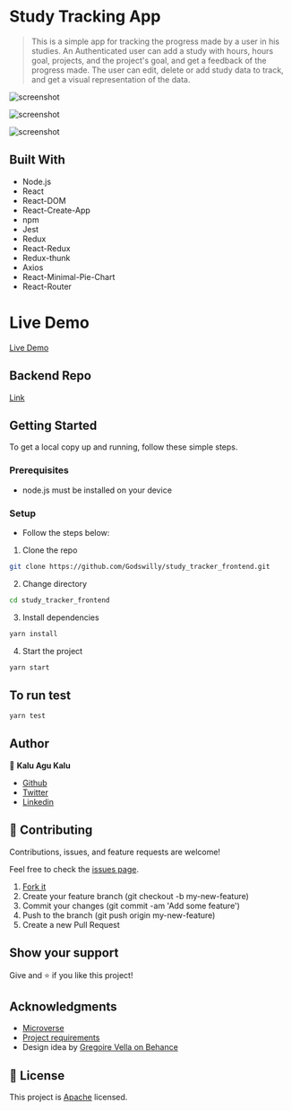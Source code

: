 # Study Tracking App

> This is a simple app for tracking the progress made by a user in his studies. An Authenticated user can add a study with hours, hours goal, projects, and the project's goal, and get a feedback of the progress made. The user can edit, delete or add study data to track, and get a visual representation of the data.

![screenshot]()

![screenshot]()

![screenshot]()

## Built With

- Node.js
- React
- React-DOM
- React-Create-App
- npm
- Jest
- Redux
- React-Redux
- Redux-thunk
- Axios
- React-Minimal-Pie-Chart
- React-Router

# Live Demo
[Live Demo]()

## Backend Repo
[Link](https://github.com/Godswilly/study_tracker.git)

## Getting Started

To get a local copy up and running, follow these simple steps.

### Prerequisites

- node.js must be installed on your device

### Setup

- Follow the steps below:

1. Clone the repo

```sh
git clone https://github.com/Godswilly/study_tracker_frontend.git
```
2. Change directory 
```sh
cd study_tracker_frontend
```

3. Install dependencies

```sh
yarn install
```

4. Start the project

```sh
yarn start
```

## To run test
```sh
yarn test
```

## Author

👤 **Kalu Agu Kalu**

- [Github](https://github.com/Godswilly)
- [Twitter](https://twitter.com/KaluAguKalu17)
- [Linkedin](https://www.linkedin.com/in/kaluagukalu/)

## 🤝 Contributing

Contributions, issues, and feature requests are welcome!

Feel free to check the [issues page](https://github.com/Godswilly/study_tracker_frontend/issues).

1. [Fork it](https://github.com/Godswilly/study_tracker_frontend/fork)
2. Create your feature branch (git checkout -b my-new-feature)
3. Commit your changes (git commit -am 'Add some feature')
4. Push to the branch (git push origin my-new-feature)
5. Create a new Pull Request

## Show your support

Give and ⭐️ if you like this project!


## Acknowledgments

- [Microverse](https://www.microverse.org/)
- [Project requirements](https://www.notion.so/Final-Capstone-Project-Tracking-App-22e454da738c46efaf17721826841772)
- Design idea by <a href="https://www.behance.net/gallery/13271423/Bodytrackit-An-iOs-app-Branding-UX-and-UI" target="_blank">Gregoire Vella on Behance</a>

## 📝 License

This project is [Apache](lic.url) licensed.

